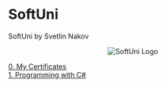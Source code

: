 # SoftUni
SoftUni by Svetlin Nakov<br>

<center><img src="http://www.nakov.com/wp-content/uploads/2014/01/Software-University-Logo-blue-horizontal.png" alt="SoftUni Logo"> </center>

[0. My Certificates](https://github.com/drunin89/SoftUni/tree/master/Certificates)<br>
[1. Programming with C#](https://github.com/drunin89/SoftUni/tree/master/Programming%20with%20C%23)<br>
